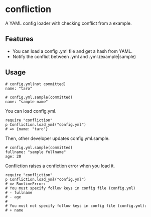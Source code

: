 confliction
===========

A YAML config loader with checking conflict from a example.

## Features

  * You can load a config .yml file and get a hash from YAML.
  * Notify the conflict between .yml and .yml.(example|sample)

## Usage

    # config.yml(not committed)
    name: "taro"

    # config.yml.sample(committed)
    name: "sample name"

You can load config.yml. 

    require "confliction"
    p Confliction.load_yml("config.yml")
    # => {name: "taro"}

Then, other developer updates config.yml.sample.

    # config.yml.sample(committed)
    fullname: "sample fullname"
    age: 20

Confliction raises a confiction error when you load it.

    require "confliction"
    p Confliction.load_yml("config.yml")
    # => RuntimeError:
    # You must specify follow keys in config file (config.yml)
    # - fullname
    # - age
    # 
    # You must not specify follow keys in config file (config.yml):
    # + name
